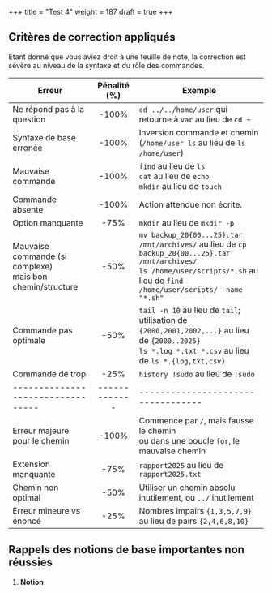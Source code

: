 +++
title = "Test 4"
weight = 187
draft = true
+++

## Critères de correction appliqués

Étant donné que vous aviez droit à une feuille de note, la correction est sévère au niveau de la syntaxe et du rôle des commandes.

| Erreur                            | Pénalité (%)  | Exemple                           |  
|-----------------------------------|:-------------:|-----------------------------------|
| Ne répond pas à la question       | -100%         | `cd ../../home/user` qui retourne à `var` au lieu de `cd ~`     |
| Syntaxe de base erronée           | -100%         | Inversion commande et chemin (`/home/user ls` au lieu de `ls /home/user`) | 
| Mauvaise commande                 | -100%         | `find` au lieu de `ls` <br> `cat` au lieu de `echo` <br> `mkdir` au lieu de `touch` |
| Commande absente                  | -100%         | Action attendue non écrite.       |
| Option manquante                  | -75%          | `mkdir` au lieu de `mkdir -p`     |  
| Mauvaise commande (si complexe) <br> mais bon chemin/structure | -50%          | `mv backup_20{00...25}.tar /mnt/archives/` au lieu de `cp backup_20{00...25}.tar /mnt/archives/` <br> `ls /home/user/scripts/*.sh` au lieu de `find /home/user/scripts/ -name "*.sh"` |           
| Commande pas optimale             | -50%          | `tail -n 10` au lieu de `tail`; <br> utilisation de `{2000,2001,2002,...}` au lieu de `{2000..2025}` <br> `ls *.log *.txt *.csv` au lieu de `ls *.{log,txt,csv}` |
| Commande de trop                  | -25%          | `history !sudo` au lieu de `!sudo` |
| --------------------------------- | ------------- | ---------------------------------- |    
| Erreur majeure pour le chemin     | -100%         | Commence par `/`, mais fausse le chemin <br> ou dans une boucle `for`, le mauvaise chemin |  
| Extension manquante               | -75%          | `rapport2025` au lieu de `rapport2025.txt`     |     
| Chemin non optimal                | -50%          | Utiliser un chemin absolu inutilement, ou `../` inutilement | 
| Erreur mineure vs énoncé          | -25%          | Nombres impairs `{1,3,5,7,9}` au lieu de pairs `{2,4,6,8,10}` |


## Rappels des notions de base importantes non réussies

1. **Notion**
